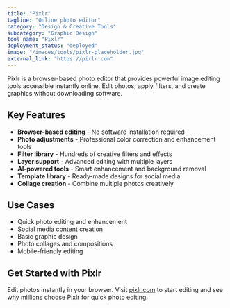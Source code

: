 ```yaml
---
title: "Pixlr"
tagline: "Online photo editor"
category: "Design & Creative Tools"
subcategory: "Graphic Design"
tool_name: "Pixlr"
deployment_status: "deployed"
image: "/images/tools/pixlr-placeholder.jpg"
external_link: "https://pixlr.com"
---
```

Pixlr is a browser-based photo editor that provides powerful image editing tools accessible instantly online. Edit photos, apply filters, and create graphics without downloading software.

## Key Features

- **Browser-based editing** - No software installation required
- **Photo adjustments** - Professional color correction and enhancement tools
- **Filter library** - Hundreds of creative filters and effects
- **Layer support** - Advanced editing with multiple layers
- **AI-powered tools** - Smart enhancement and background removal
- **Template library** - Ready-made designs for social media
- **Collage creation** - Combine multiple photos creatively

## Use Cases

- Quick photo editing and enhancement
- Social media content creation
- Basic graphic design
- Photo collages and compositions
- Mobile-friendly editing

## Get Started with Pixlr

Edit photos instantly in your browser. Visit [pixlr.com](https://pixlr.com) to start editing and see why millions choose Pixlr for quick photo editing.